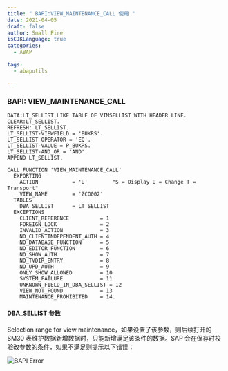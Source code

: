```yaml
---
title: " BAPI:VIEW_MAINTENANCE_CALL 使用 "
date: 2021-04-05
draft: false
author: Small Fire
isCJKLanguage: true
categories: 
  - ABAP

tags: 
  - abaputils

---
```


### BAPI: VIEW_MAINTENANCE_CALL

```ABAP
DATA:LT_SELLIST LIKE TABLE OF VIMSELLIST WITH HEADER LINE.
CLEAR:LT_SELLIST.
REFRESH: LT_SELLIST.
LT_SELLIST-VIEWFIELD = 'BUKRS'.
LT_SELLIST-OPERATOR = 'EQ'.
LT_SELLIST-VALUE = P_BUKRS.
LT_SELLIST-AND_OR = 'AND'.
APPEND LT_SELLIST.

CALL FUNCTION 'VIEW_MAINTENANCE_CALL'
  EXPORTING
    ACTION           = 'U'        "S = Display U = Change T = Transport"
    VIEW_NAME        = 'ZCO002'
  TABLES
    DBA_SELLIST      = LT_SELLIST
  EXCEPTIONS
    CLIENT_REFERENCE          = 1
    FOREIGN_LOCK              = 2
    INVALID_ACTION            = 3
    NO_CLIENTINDEPENDENT_AUTH = 4
    NO_DATABASE_FUNCTION      = 5
    NO_EDITOR_FUNCTION        = 6
    NO_SHOW_AUTH              = 7
    NO_TVDIR_ENTRY            = 8
    NO_UPD_AUTH               = 9
    ONLY_SHOW_ALLOWED         = 10
    SYSTEM_FAILURE            = 11
    UNKNOWN_FIELD_IN_DBA_SELLIST = 12
    VIEW_NOT_FOUND            = 13
    MAINTENANCE_PROHIBITED    = 14.
```

#### DBA_SELLIST 参数

Selection range for view maintenance，如果设置了该参数，则后续打开的 SM30 表维护数据新增数据时，只能新增满足该条件的数据。SAP 会在保存时校验改参数的条件，如果不满足则提示以下错误：

![BAPI Error](/images/ABAP/sm3017.png)



​	